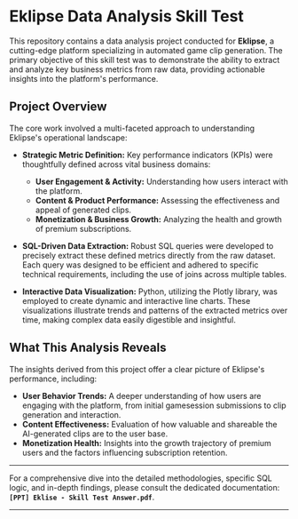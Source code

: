 # Eklipse Data Analysis Skill Test

This repository contains a data analysis project conducted for **Eklipse**, a cutting-edge platform specializing in automated game clip generation. The primary objective of this skill test was to demonstrate the ability to extract and analyze key business metrics from raw data, providing actionable insights into the platform's performance.

## Project Overview

The core work involved a multi-faceted approach to understanding Eklipse's operational landscape:

* **Strategic Metric Definition:** Key performance indicators (KPIs) were thoughtfully defined across vital business domains:
    * **User Engagement & Activity:** Understanding how users interact with the platform.
    * **Content & Product Performance:** Assessing the effectiveness and appeal of generated clips.
    * **Monetization & Business Growth:** Analyzing the health and growth of premium subscriptions.

* **SQL-Driven Data Extraction:** Robust SQL queries were developed to precisely extract these defined metrics directly from the raw dataset. Each query was designed to be efficient and adhered to specific technical requirements, including the use of joins across multiple tables.

* **Interactive Data Visualization:** Python, utilizing the Plotly library, was employed to create dynamic and interactive line charts. These visualizations illustrate trends and patterns of the extracted metrics over time, making complex data easily digestible and insightful.

## What This Analysis Reveals

The insights derived from this project offer a clear picture of Eklipse's performance, including:

* **User Behavior Trends:** A deeper understanding of how users are engaging with the platform, from initial gamesession submissions to clip generation and interaction.
* **Content Effectiveness:** Evaluation of how valuable and shareable the AI-generated clips are to the user base.
* **Monetization Health:** Insights into the growth trajectory of premium users and the factors influencing subscription retention.

---

For a comprehensive dive into the detailed methodologies, specific SQL logic, and in-depth findings, please consult the dedicated documentation: **`[PPT] Eklise - Skill Test Answer.pdf`**.

---
